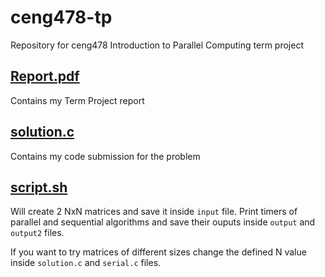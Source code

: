 # ceng478-tp
Repository for ceng478 Introduction to Parallel Computing term project
## [Report.pdf](https://github.com/e-hengirmen/ceng478-tp/blob/main/Report.pdf)
Contains my Term Project report 
## [solution.c](https://github.com/e-hengirmen/ceng478-tp/blob/main/src/solution.c)
Contains my code submission for the problem
## [script.sh](https://github.com/e-hengirmen/ceng478-tp/blob/main/src/script.sh)
Will create 2 NxN matrices and save it inside `input` file. Print timers of parallel and sequential algorithms and save their ouputs inside `output` and `output2` files.

If you want to try matrices of different sizes change the defined N value inside `solution.c` and `serial.c` files.

